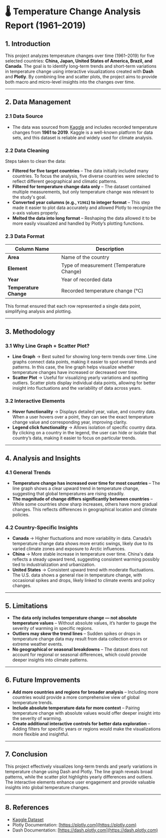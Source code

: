 # 🌡️ Temperature Change Analysis Report (1961–2019)

## 1. Introduction
This project analyzes temperature changes over time (1961–2019) for five selected countries: **China, Japan, United States of America, Brazil, and Canada**. The goal is to identify long-term trends and short-term variations in temperature change using interactive visualizations created with **Dash** and **Plotly**. By combining line and scatter plots, the project aims to provide both macro and micro-level insights into the changes over time.

---

## 2. Data Management
### 2.1 Data Source
- The data was sourced from [Kaggle](https://www.kaggle.com/datasets/sevgisarac/temperature-change) and includes recorded temperature changes from **1961 to 2019**. Kaggle is a well-known platform for data sets, and this dataset is reliable and widely used for climate analysis.

### 2.2 Data Cleaning
Steps taken to clean the data:
- **Filtered for five target countries** – The data initially included many countries. To focus the analysis, five diverse countries were selected to reflect different geographical and climatic patterns.
- **Filtered for temperature change data only** – The dataset contained multiple measurements, but only temperature change was relevant to the study's goal.
- **Converted year columns (e.g., `Y1961`) to integer format** – This step made it easier to plot data accurately and allowed Plotly to recognize the x-axis values properly.
- **Melted the data into long format** – Reshaping the data allowed it to be more easily visualized and handled by Plotly’s plotting functions.

### 2.3 Data Format
| Column Name           | Description                                |
|----------------------|--------------------------------------------|
| **Area**              | Name of the country                        |
| **Element**           | Type of measurement (Temperature Change)    |
| **Year**              | Year of recorded data                      |
| **Temperature Change**| Recorded temperature change (°C)           |

This format ensured that each row represented a single data point, simplifying analysis and plotting.

---

## 3. Methodology
### 3.1 Why Line Graph + Scatter Plot?
- **Line Graph** → Best suited for showing long-term trends over time. Line graphs connect data points, making it easier to spot overall trends and patterns. In this case, the line graph helps visualize whether temperature changes have increased or decreased over time.
- **Scatter Plot** → Useful for visualizing yearly variations and spotting outliers. Scatter plots display individual data points, allowing for better insight into fluctuations and the variability of data across years.

### 3.2 Interactive Elements
- **Hover functionality** → Displays detailed year, value, and country data. When a user hovers over a point, they can see the exact temperature change value and corresponding year, improving clarity.
- **Legend click functionality** → Allows isolation of specific country data. By clicking on a country in the legend, the user can hide or isolate that country’s data, making it easier to focus on particular trends.

---

## 4. Analysis and Insights
### 4.1 General Trends
- **Temperature change has increased over time for most countries** – The line graph shows a clear upward trend in temperature change, suggesting that global temperatures are rising steadily.
- **The magnitude of change differs significantly between countries** – While some countries show sharp increases, others have more gradual changes. This reflects differences in geographical location and climate policies.

### 4.2 Country-Specific Insights
- **Canada** → Higher fluctuations and more variability in data. Canada’s temperature change data shows more erratic swings, likely due to its varied climate zones and exposure to Arctic influences.
- **China** → More stable increase in temperature over time. China's data reflects a steady upward trend, suggesting consistent warming possibly tied to industrialization and urbanization.
- **United States** → Consistent upward trend with moderate fluctuations. The U.S. data shows a general rise in temperature change, with occasional spikes and drops, likely linked to climate events and policy changes.

---

## 5. Limitations
- **The data only includes temperature change — not absolute temperature values** – Without absolute values, it’s harder to gauge the severity of warming in specific regions.
- **Outliers may skew the trend lines** – Sudden spikes or drops in temperature change data may result from data collection errors or extreme weather events.
- **No geographical or seasonal breakdowns** – The dataset does not account for regional or seasonal differences, which could provide deeper insights into climate patterns.

---

## 6. Future Improvements
- **Add more countries and regions for broader analysis** – Including more countries would provide a more comprehensive view of global temperature trends.
- **Include absolute temperature data for more context** – Pairing temperature change with absolute values would offer deeper insight into the severity of warming.
- **Create additional interactive controls for better data exploration** – Adding filters for specific years or regions would make the visualizations more flexible and insightful.

---

## 7. Conclusion
This project effectively visualizes long-term trends and yearly variations in temperature change using Dash and Plotly. The line graph reveals broad patterns, while the scatter plot highlights yearly differences and outliers. The interactive elements enhance user engagement and provide valuable insights into global temperature changes.

---

## 8. References
- [Kaggle Dataset](https://www.kaggle.com/datasets/sevgisarac/temperature-change)
- Plotly Documentation: [https://plotly.com](https://plotly.com)
- Dash Documentation: [https://dash.plotly.com](https://dash.plotly.com)

